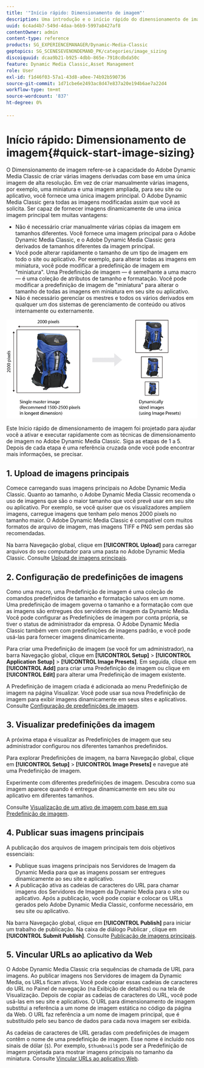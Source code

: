 ```yaml
---
title: '"Início rápido: Dimensionamento de imagem"'
description: Uma introdução e o início rápido do dimensionamento de imagem para ajudá-lo a ativar e executar rapidamente com as técnicas de dimensionamento de imagem.
uuid: 6c4ad4b7-549d-4daa-b6b9-5997a8427af8
contentOwner: admin
content-type: reference
products: SG_EXPERIENCEMANAGER/Dynamic-Media-Classic
geptopics: SG_SCENESEVENONDEMAND_PK/categories/image_sizing
discoiquuid: dcaa9b21-b925-4dbb-865e-7918cdbda50c
feature: Dynamic Media Classic,Asset Management
role: User
exl-id: f1d46f03-57a1-43d8-a0ee-74b92b590736
source-git-commit: 1d71cbe6e2493ac8d47e837a20e194b6ae7a22d4
workflow-type: tm+mt
source-wordcount: '837'
ht-degree: 0%

---
```


# Início rápido: Dimensionamento de imagem{#quick-start-image-sizing}

O Dimensionamento de imagem refere-se à capacidade do Adobe Dynamic Media Classic de criar várias imagens derivadas com base em uma única imagem de alta resolução. Em vez de criar manualmente várias imagens, por exemplo, uma miniatura e uma imagem ampliada, para seu site ou aplicativo, você fornece uma única imagem principal. O Adobe Dynamic Media Classic gera todas as imagens modificadas assim que você as solicita. Ser capaz de fornecer imagens dinamicamente de uma única imagem principal tem muitas vantagens:

* Não é necessário criar manualmente várias cópias da imagem em tamanhos diferentes. Você fornece uma imagem principal para o Adobe Dynamic Media Classic, e o Adobe Dynamic Media Classic gera derivados de tamanhos diferentes da imagem principal.
* Você pode alterar rapidamente o tamanho de um tipo de imagem em todo o site ou aplicativo. Por exemplo, para alterar todas as imagens em miniatura, você pode modificar a predefinição de imagem em &quot;miniatura&quot;. Uma Predefinição de imagem — é semelhante a uma macro — é uma coleção de atributos de tamanho e formatação. Você pode modificar a predefinição de imagem de &quot;miniatura&quot; para alterar o tamanho de todas as imagens em miniatura em seu site ou aplicativo.
* Não é necessário gerenciar os mestres e todos os vários derivados em qualquer um dos sistemas de gerenciamento de conteúdo ou ativos internamente ou externamente.

![Você pode criar várias imagens derivadas em diferentes tamanhos do mesmo arquivo principal de alta resolução.](/help/assets/is_derivative_sizes_popup.png)

Este Início rápido de dimensionamento de imagem foi projetado para ajudar você a ativar e executar rapidamente com as técnicas de dimensionamento de imagem no Adobe Dynamic Media Classic. Siga as etapas de 1 a 5. Depois de cada etapa é uma referência cruzada onde você pode encontrar mais informações, se precisar.

## 1. Upload de imagens principais

Comece carregando suas imagens principais no Adobe Dynamic Media Classic. Quanto ao tamanho, o Adobe Dynamic Media Classic recomenda o uso de imagens que são o maior tamanho que você prevê usar em seu site ou aplicativo. Por exemplo, se você quiser que os visualizadores ampliem imagens, carregue imagens que tenham pelo menos 2000 pixels no tamanho maior. O Adobe Dynamic Media Classic é compatível com muitos formatos de arquivo de imagem, mas imagens TIFF e PNG sem perdas são recomendadas.

Na barra Navegação global, clique em **[!UICONTROL Upload]** para carregar arquivos do seu computador para uma pasta no Adobe Dynamic Media Classic. Consulte [Upload de imagens principais](uploading-master-images.md#uploading_master_images).

## 2. Configuração de predefinições de imagens

Como uma macro, uma Predefinição de imagem é uma coleção de comandos predefinidos de tamanho e formatação salvos em um nome. Uma predefinição de imagem governa o tamanho e a formatação com que as imagens são entregues dos servidores de imagem da Dynamic Media. Você pode configurar as Predefinições de imagem por conta própria, se tiver o status de administrador da empresa. O Adobe Dynamic Media Classic também vem com predefinições de imagens padrão, e você pode usá-las para fornecer imagens dinamicamente.

Para criar uma Predefinição de imagem (se você for um administrador), na barra Navegação global, clique em **[!UICONTROL Setup]** > **[!UICONTROL Application Setup]** > **[!UICONTROL Image Presets]**. Em seguida, clique em **[!UICONTROL Add]** para criar uma Predefinição de imagem ou clique em **[!UICONTROL Edit]** para alterar uma Predefinição de imagem existente.

A Predefinição de imagem criada é adicionada ao menu Predefinição de imagem na página Visualizar. Você pode usar sua nova Predefinição de imagem para exibir imagens dinamicamente em seus sites e aplicativos. Consulte [Configuração de predefinições de imagem](setting-image-presets.md#setting_up_image_presets).

## 3. Visualizar predefinições da imagem

A próxima etapa é visualizar as Predefinições de imagem que seu administrador configurou nos diferentes tamanhos predefinidos.

Para explorar Predefinições de imagem, na barra Navegação global, clique em **[!UICONTROL Setup]** > **[!UICONTROL Image Presets]** e navegue até uma Predefinição de imagem.

Experimente com diferentes predefinições de imagem. Descubra como sua imagem aparece quando é entregue dinamicamente em seu site ou aplicativo em diferentes tamanhos.

Consulte [Visualização de um ativo de imagem com base em sua Predefinição de imagem](previewing-asset.md#previewing_an_image_asset_based_on_its_image_preset).

## 4. Publicar suas imagens principais

A publicação dos arquivos de imagem principais tem dois objetivos essenciais:

* Publique suas imagens principais nos Servidores de Imagem da Dynamic Media para que as imagens possam ser entregues dinamicamente ao seu site e aplicativo.
* A publicação ativa as cadeias de caracteres do URL para chamar imagens dos Servidores de Imagem da Dynamic Media para o site ou aplicativo. Após a publicação, você pode copiar e colocar os URLs gerados pelo Adobe Dynamic Media Classic, conforme necessário, em seu site ou aplicativo.

Na barra Navegação global, clique em **[!UICONTROL Publish]** para iniciar um trabalho de publicação. Na caixa de diálogo Publicar , clique em **[!UICONTROL Submit Publish]**. Consulte [Publicação de imagens principais](publishing-master-images.md#publishing_master_images).

## 5. Vincular URLs ao aplicativo da Web

O Adobe Dynamic Media Classic cria sequências de chamada de URL para imagens. Ao publicar imagens nos Servidores de imagem da Dynamic Media, os URLs ficam ativos. Você pode copiar essas cadeias de caracteres do URL no Painel de navegação (na Exibição de detalhes) ou na tela de Visualização. Depois de copiar as cadeias de caracteres do URL, você pode usá-las em seu site e aplicativos. O URL para dimensionamento de imagem substitui a referência a um nome de imagem estática no código da página da Web. O URL faz referência a um nome de imagem principal, que é substituído pelo seu banco de dados para cada nova imagem ser exibida.

As cadeias de caracteres de URL geradas com predefinições de imagem contêm o nome de uma predefinição de imagem. Esse nome é incluído nos sinais de dólar (`$`). Por exemplo, `$thumbnail$` pode ser a Predefinição de imagem projetada para mostrar imagens principais no tamanho da miniatura. Consulte [Vincular URLs ao aplicativo Web](linking-urls-web-application.md#linking_urls_to_your_web_application).
